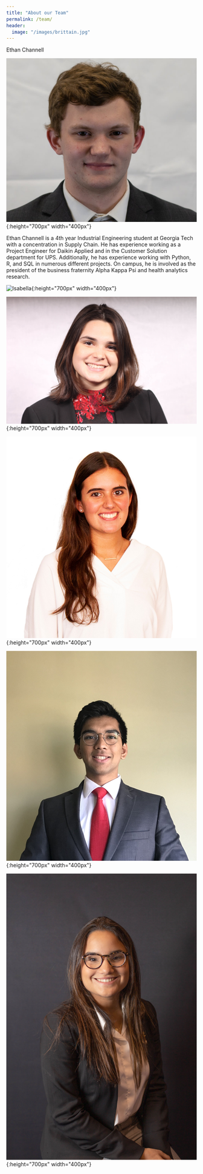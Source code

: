 ```yaml
---
title: "About our Team"
permalink: /team/
header:
  image: "/images/brittain.jpg"
---
```

Ethan Channell

![Ethan Channell](https://github.com/ved-mohan/minimal-mistakes/blob/master/images/Ethan.PNG?raw=true){:height="700px" width="400px"}

Ethan Channell is a 4th year Industrial Engineering student at Georgia Tech with a concentration in Supply Chain. He has experience working as a Project Engineer for Daikin Applied and in the Customer Solution department for UPS. Additionally, he has experience working with Python, R, and SQL in numerous different projects. On campus, he is involved as the president of the business fraternity Alpha Kappa Psi and health analytics research.

![Isabella](https://github.com/ved-mohan/minimal-mistakes/blob/master/images/Isabella.jpg?raw=true){:height="700px" width="400px"}

![Paulina](https://github.com/ved-mohan/minimal-mistakes/blob/master/images/Paulina.jpg?raw=true){:height="700px" width="400px"}

![Sofia](https://github.com/ved-mohan/minimal-mistakes/blob/master/images/Sofia.jpeg?raw=true){:height="700px" width="400px"}

![Ved](https://github.com/ved-mohan/minimal-mistakes/blob/master/images/Ved.jpg?raw=true){:height="700px" width="400px"}

![Camila](https://github.com/ved-mohan/minimal-mistakes/blob/master/images/Camila.jpg?raw=true){:height="700px" width="400px"}
